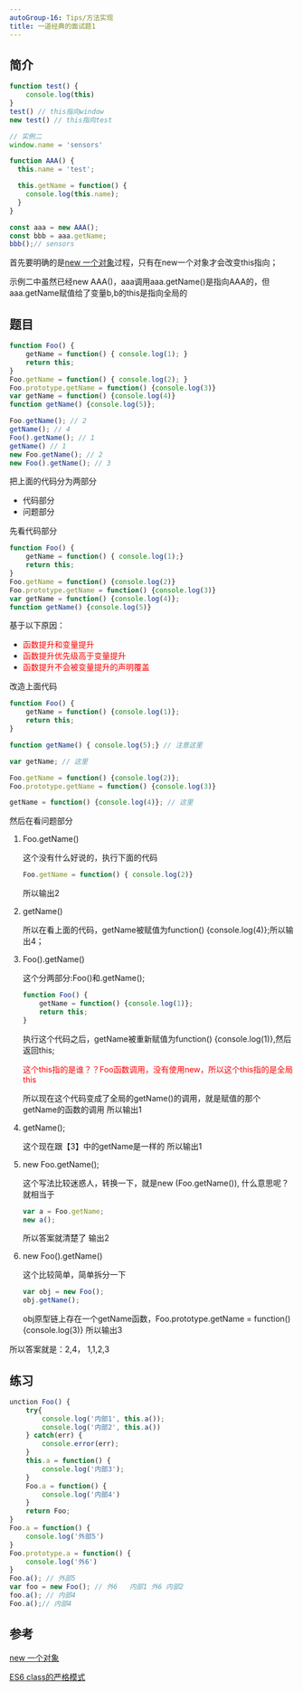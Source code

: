 ```yaml
---
autoGroup-16: Tips/方法实现
title: 一道经典的面试题1
---
```

## 简介
```js
function test() {
    console.log(this)
}
test() // this指向window
new test() // this指向test

// 实例二
window.name = 'sensors'

function AAA() {
  this.name = 'test';

  this.getName = function() {
    console.log(this.name);
  }
}

const aaa = new AAA();
const bbb = aaa.getName;
bbb();// sensors

```
首先要明确的是[new 一个对象](/front-end/JavaScript/tips-object.html#new-一个对象)过程，只有在new一个对象才会改变this指向；

示例二中虽然已经new AAA()，aaa调用aaa.getName()是指向AAA的，但aaa.getName赋值给了变量b,b的this是指向全局的

## 题目
```js
function Foo() {
    getName = function() { console.log(1); }
    return this;
}
Foo.getName = function() { console.log(2); }
Foo.prototype.getName = function() {console.log(3)}
var getName = function() {console.log(4)}
function getName() {console.log(5)};

Foo.getName(); // 2
getName(); // 4
Foo().getName(); // 1
getName() // 1
new Foo.getName(); // 2
new Foo().getName(); // 3
```
把上面的代码分为两部分
- 代码部分
- 问题部分

先看代码部分
```js
function Foo() {
    getName = function() { console.log(1);}
    return this;
} 
Foo.getName = function() {console.log(2)}
Foo.prototype.getName = function() {console.log(3)}
var getName = function() {console.log(4)};
function getName() {console.log(5)}
```
基于以下原因：
- <span style="color: red">函数提升和变量提升</span>
- <span style="color: red">函数提升优先级高于变量提升</span>
- <span style="color: red">函数提升不会被变量提升的声明覆盖</span>

改造上面代码
```js
function Foo() {
    getName = function() {console.log(1)};
    return this;
}

function getName() { console.log(5);} // 注意这里

var getName; // 这里

Foo.getName = function() {console.log(2)};
Foo.prototype.getName = function() {console.log(3)}

getName = function() {console.log(4)}; // 这里
```
然后在看问题部分
1. Foo.getName()

    这个没有什么好说的，执行下面的代码
    ```js
    Foo.getName = function() { console.log(2)}
    ```
    所以输出2

2. getName() 

    所以在看上面的代码，getName被赋值为function() {console.log(4)};所以输出4；

3. Foo().getName()

    这个分两部分:Foo()和.getName();
    ```js
    function Foo() {
        getName = function() {console.log(1)};
        return this;
    }
    ```
    执行这个代码之后，getName被重新赋值为function() {console.log(1)},然后返回this;

    <span style="color: red">这个this指的是谁？？Foo函数调用，没有使用new，所以这个this指的是全局this</span>

    所以现在这个代码变成了全局的getName()的调用，就是赋值的那个getName的函数的调用 所以输出1

4. getName();

    这个现在跟【3】中的getName是一样的 所以输出1

5. new Foo.getName();

    这个写法比较迷惑人，转换一下，就是new (Foo.getName()), 什么意思呢？就相当于
    ```js
    var a = Foo.getName;
    new a();
    ```
    所以答案就清楚了  输出2

6. new Foo().getName()

    这个比较简单，简单拆分一下
    ```js
    var obj = new Foo();
    obj.getName();
    ```
    obj原型链上存在一个getName函数，Foo.prototype.getName = function() {console.log(3)} 所以输出3


所以答案就是：2,4， 1,1,2,3

## 练习
```js
unction Foo() {
    try{
        console.log('内部1', this.a());
        console.log('内部2', this.a())
    } catch(err) {
        console.error(err);
    }
    this.a = function() {
        console.log('内部3');
    }
    Foo.a = function() {
        console.log('内部4')
    }
    return Foo;
}
Foo.a = function() {
    console.log('外部5')
}
Foo.prototype.a = function() {
    console.log('外6')
}
Foo.a(); // 外部5
var foo = new Foo(); // 外6   内部1 外6 内部2
foo.a(); // 内部4
Foo.a();// 内部4
```

## 参考
[new 一个对象](/front-end/JavaScript/tips-object.html#new-一个对象)

[ES6 class的严格模式](/front-end/JavaScript/es6-strict.html#严格模式)